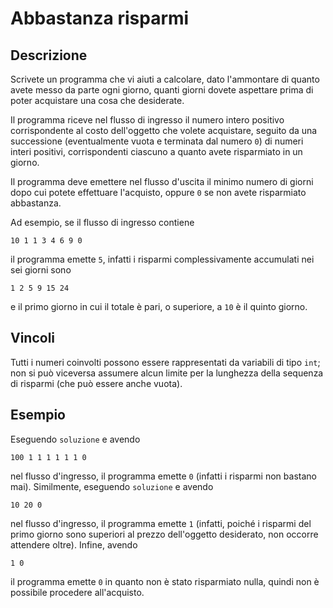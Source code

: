 Abbastanza risparmi
===================

Descrizione
-----------

Scrivete un programma che vi aiuti a calcolare, dato l'ammontare di quanto avete
messo da parte ogni giorno, quanti giorni dovete aspettare prima di poter
acquistare una cosa che desiderate.

Il programma riceve nel flusso di ingresso il numero intero positivo
corrispondente al costo dell'oggetto che volete acquistare, seguito da una
successione (eventualmente vuota e terminata dal numero `0`) di numeri interi
positivi, corrispondenti ciascuno a quanto avete risparmiato in un giorno.

Il programma deve emettere nel flusso d'uscita il minimo numero di giorni dopo
cui potete effettuare l'acquisto, oppure `0` se non avete risparmiato
abbastanza.

Ad esempio, se il flusso di ingresso contiene

    10 1 1 3 4 6 9 0

il programma emette `5`, infatti i risparmi complessivamente accumulati nei sei
giorni sono

    1 2 5 9 15 24

e il primo giorno in cui il totale è pari, o superiore, a `10` è il quinto giorno.


Vincoli
-------

Tutti i numeri coinvolti possono essere rappresentati da variabili di tipo
`int`; non si può viceversa assumere alcun limite per la lunghezza della
sequenza di risparmi (che può essere anche vuota).


Esempio
-------

Eseguendo `soluzione` e avendo

    100 1 1 1 1 1 1 0

nel flusso d'ingresso, il programma emette `0` (infatti i risparmi non bastano
mai). Similmente, eseguendo `soluzione` e avendo

    10 20 0

nel flusso d'ingresso, il programma emette `1` (infatti, poiché i risparmi del
primo giorno sono superiori al prezzo dell'oggetto desiderato, non occorre
attendere oltre). Infine, avendo

    1 0

il programma emette `0` in quanto non è stato risparmiato nulla, quindi non è
possibile procedere all'acquisto.
